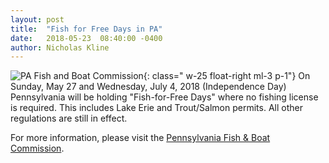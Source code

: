 ```yaml
---
layout: post
title:  "Fish for Free Days in PA"
date:   2018-05-23  08:40:00 -0400
author: Nicholas Kline
---
```


![PA Fish and Boat Commission](/assets/images/blog--pa-fish-and-boat.png){: class=" w-25 float-right ml-3 p-1"}
On Sunday, May 27 and Wednesday, July 4, 2018 (Independence Day) Pennsylvania will be holding "Fish-for-Free Days" where no fishing license is required. This includes Lake Erie and Trout/Salmon permits. All other regulations are still in effect.

For more information, please visit the [Pennsylvania Fish & Boat Commission](http://www.fishandboat.com/Fish/FishingRegulations/Pages/FishForFreeDay.aspx).
